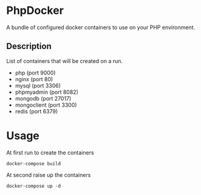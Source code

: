 # PhpDocker

A bundle of configured docker containers to use on your PHP environment.

## Description

List of containers that will be created on a run.
- php (port 9000)
- nginx (port 80)
- mysql (port 3306)
- phpmyadmin (port 8082)
- mongodb (port 27017)
- mongoclient (port 3300)
- redis (port 6379) 


# Usage
At first run to create the containers
```
docker-compose build
```

At second raise up the containers
```
docker-compose up -d
```
